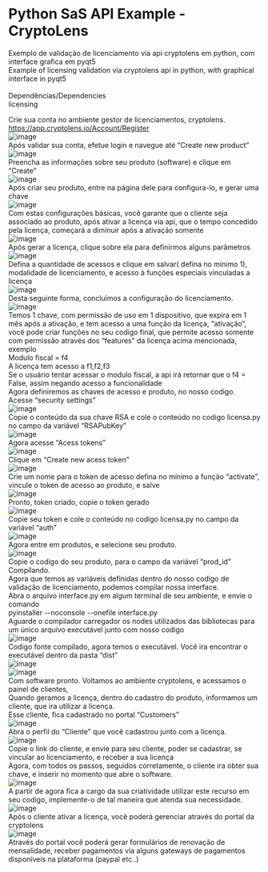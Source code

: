 # Python SaS API Example - CryptoLens<br />
Exemplo de validação de licenciamento via api cryptolens em python, com interface grafica em pyqt5<br />
Example of licensing validation via cryptolens api in python, with graphical interface in pyqt5<br />
<br />
Dependências/Dependencies<br />
licensing<br />

Crie sua conta no ambiente gestor de licenciamentos, cryptolens. <br />
https://app.cryptolens.io/Account/Register<br />
![image](https://user-images.githubusercontent.com/21156270/229330592-b96bba14-9f8b-401d-b0c0-883bce982173.png)<br />
Após validar sua conta, efetue login e navegue até “Create new product”<br />
![image](https://user-images.githubusercontent.com/21156270/229330597-cd84fdb5-2b09-44a8-8dac-d19bfa8c46b1.png)<br />
Preencha as informações sobre seu produto (software) e clique em “Create”<br />
![image](https://user-images.githubusercontent.com/21156270/229330604-a851a325-9c07-4134-b0b5-9ead7300bfec.png)<br />
Após criar seu produto, entre na página dele para configura-lo, e gerar uma chave<br />
![image](https://user-images.githubusercontent.com/21156270/229330613-e0511f1f-1f56-4a0a-865e-ad1102707875.png)<br />
Com estas configurações básicas, você garante que o cliente seja associado ao produto, após ativar a licença via api, que o tempo concedido pela licença, começará a diminuir após a ativação somente<br />
![image](https://user-images.githubusercontent.com/21156270/229330628-e556ee63-8746-466f-b8ae-69c92f83bd90.png)<br />
Após gerar a licença, clique sobre ela para definirmos alguns parâmetros<br />
![image](https://user-images.githubusercontent.com/21156270/229330766-13b54df1-d6a9-46b5-8a40-e6e662a8bba7.png)<br />
Defina a quantidade de acessos e clique em salvar( defina no mínimo 1), modalidade de licenciamento, e acesso à funções especiais vinculadas a licença<br />
![image](https://user-images.githubusercontent.com/21156270/229330779-64412c25-cb4e-480d-9d6f-09815b077a43.png)<br />
Desta seguinte forma, concluímos a configuração do licenciamento.<br />
![image](https://user-images.githubusercontent.com/21156270/229330786-f6561aa6-fa97-4218-a531-07ab283d3d1f.png)<br />
Temos 1 chave, com permissão de uso em 1 dispositivo, que expira em 1 mês após a ativação, e tem acesso a uma função da licença, “ativação”, você pode criar funções no seu codigo final, que permite acesso somente com permissão através dos “features” da licença acima mencionada, exemplo<br />
Modulo fiscal = f4<br />
A licença tem acesso a f1,f2,f3<br />
Se o usuário tentar acessar o modulo fiscal, a api irá retornar que o f4 = False, assim negando acesso a funcionalidade <br />
Agora definiremos as chaves de acesso e produto, no nosso codigo.<br />
Acesse “security settings”<br />
![image](https://user-images.githubusercontent.com/21156270/229330799-dc01ebfa-c473-4455-8e01-0b8ebaf20899.png)<br />
Copie o conteúdo da sua chave RSA e cole o conteúdo no codigo licensa.py no campo da variável “RSAPubKey” <br />
![image](https://user-images.githubusercontent.com/21156270/229330809-202799d7-b75b-4bbe-ad56-6b3969f63523.png)<br />
Agora acesse “Acess tokens”<br />
![image](https://user-images.githubusercontent.com/21156270/229330819-c72175eb-3c58-4d58-9e94-0bc877d9f3c0.png)<br />
Clique em “Create new acess token”<br />
![image](https://user-images.githubusercontent.com/21156270/229330828-e31e2da5-3aec-4b6a-b392-bec97a8db632.png)<br />
Crie um nome para o token de acesso defina no mínimo a função “activate”, vincule o token de acesso ao produto, e salve<br />
![image](https://user-images.githubusercontent.com/21156270/229330835-07a042e0-1712-4a94-848f-528ae4053098.png)<br />
Pronto, token criado, copie o token gerado<br />
![image](https://user-images.githubusercontent.com/21156270/229330848-dcc3f67a-88cf-47ff-a960-42fb77c48e9f.png)<br />
Copie seu token e cole o conteúdo no codigo licensa.py no campo da variável “auth” <br />
![image](https://user-images.githubusercontent.com/21156270/229330863-100a3b87-3805-4092-bd12-0f2820f3deac.png)<br />
Agora entre em produtos, e selecione seu produto.<br />
![image](https://user-images.githubusercontent.com/21156270/229330866-6b24dd2b-670f-4e8e-82e6-1d7008c5836e.png)<br />
Copie o codigo do seu produto, para o campo da variável “prod_id”<br />
Compilando.<br />
Agora que temos as variáveis definidas dentro do nosso codigo de validação de licenciamento, podemos compilar nossa interface.<br />
Abra o arquivo interface.py em algum terminal de seu ambiente, e envie o comando <br />
pyinstaller --noconsole --onefile interface.py<br />
Aguarde o compilador carregador os nodes utilizados das bibliotecas para um único arquivo executável junto com nosso codigo<br />
![image](https://user-images.githubusercontent.com/21156270/229330872-3727d9c3-e4c3-43e4-806b-ae5992b8d9d2.png)<br />
Codigo fonte compilado, agora temos o executável. Você ira encontrar o executável dentro da pasta “dist” <br />
![image](https://user-images.githubusercontent.com/21156270/229330881-d61bb19e-1508-4415-9854-614a14b2bc1b.png)<br />
![image](https://user-images.githubusercontent.com/21156270/229330997-5f8a4336-1b45-4b37-9fce-7d4f121afb15.png)<br />
Com software pronto. Voltamos ao ambiente cryptolens, e acessamos o painel de clientes,<br />
Quando geramos a licença, dentro do cadastro do produto, informamos um cliente, que ira utilizar a licença.<br />
Esse cliente, fica cadastrado no portal “Customers”<br />
![image](https://user-images.githubusercontent.com/21156270/229330887-e77097ca-05b5-4456-8670-b9622055e20a.png)<br />
Abra o perfil do “Cliente” que você cadastrou junto com a licença.<br />
![image](https://user-images.githubusercontent.com/21156270/229330892-4d9355d4-ab29-4709-9bec-b8c24d0d3d6d.png)<br />
Copie o link do cliente, e envie para seu cliente, poder se cadastrar, se vincular ao licenciamento, e receber a sua licença<br />
Agora, com todos os passos, seguidos corretamente, o cliente ira obter sua chave, e inserir no momento que abre o software.<br />
![image](https://user-images.githubusercontent.com/21156270/229330898-07fa5400-b263-4421-991b-4d502c83dfdd.png)<br />
A partir de agora fica a cargo da sua criatividade utilizar este recurso em seu codigo, implemente-o de tal maneira que atenda sua necessidade.<br />
![image](https://user-images.githubusercontent.com/21156270/229330902-d320e5cb-3cfb-4c32-b144-c2f3070d363a.png)<br />
Após o cliente ativar a licença, você poderá gerenciar através do portal da cryptolens <br />
![image](https://user-images.githubusercontent.com/21156270/229330908-deafdd29-eb55-4d7f-9d73-6c16bc013ae1.png)<br />
Através do portal você poderá gerar formulários de renovação de mensalidade, receber pagamentos via alguns gateways de pagamentos disponíveis na plataforma (paypal etc..)





